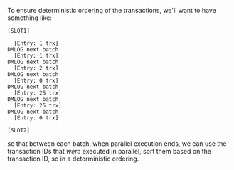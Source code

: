 

To ensure deterministic ordering of the transactions, we'll want to have something like:

```
[SLOT1]

  [Entry: 1 trx]
DMLOG next batch
  [Entry: 1 trx]
DMLOG next batch
  [Entry: 2 trx]
DMLOG next batch
  [Entry: 0 trx]
DMLOG next batch
  [Entry: 25 trx]
DMLOG next batch
  [Entry: 25 trx]
DMLOG next batch
  [Entry: 0 trx]

[SLOT2]
```

so that between each batch, when parallel execution ends, we can use the
transaction IDs that _were_ executed in parallel, sort them based on
the transaction ID, so in a deterministic ordering.
